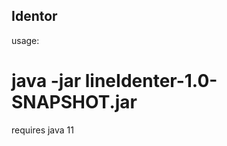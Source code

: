 Identor
---------------
usage:
# java -jar lineIdenter-1.0-SNAPSHOT.jar <path-to-file>

requires java 11